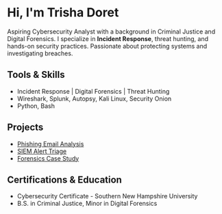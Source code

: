 # Hi, I'm Trisha Doret

Aspiring Cybersecurity Analyst with a background in Criminal Justice and Digital Forensics. I specialize in **Incident Response**, threat hunting, and hands-on security practices. Passionate about protecting systems and investigating breaches.

## Tools & Skills
- Incident Response | Digital Forensics | Threat Hunting
- Wireshark, Splunk, Autopsy, Kali Linux, Security Onion
- Python, Bash

## Projects
- [Phishing Email Analysis](#)
- [SIEM Alert Triage](#)
- [Forensics Case Study](#)

## Certifications & Education
- Cybersecurity Certificate - Southern New Hampshire University
- B.S. in Criminal Justice, Minor in Digital Forensics
